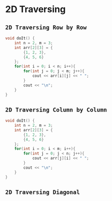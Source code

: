 # 2D Traversing

## `2D Traversing Row by Row`
```cpp
void doIt() {
    int n = 2, m = 3;
    int arr[2][3] = {
        {1, 2, 3},
        {4, 5, 6}
    };
    for(int i = 0; i < n; i++){
        for(int j = 0; j < m; j++){
            cout << arr[i][j] << " ";
        }
        cout << "\n";
    }
}
```

## `2D Traversing Column by Column`
```cpp
void doIt() {
    int n = 2, m = 3;
    int arr[2][3] = {
        {1, 2, 3},
        {4, 5, 6}
    };
    for(int i = 0; i < m; i++){
        for(int j = 0; j < n; j++){
            cout << arr[j][i] << " ";
        }
        cout << "\n";
    }
}
```

## `2D Traversing Diagonal`
